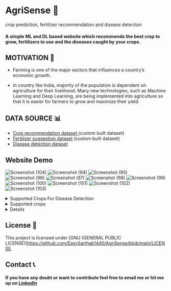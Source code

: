 
# AgriSense 🌿
crop prediction, fertilizer recommendation and disease detection

#### A simple ML and DL based website which recommends the best crop to grow, fertilizers to use and the diseases caught by your crops.



## MOTIVATION 💪
- Farming is one of the major sectors that influences a country’s economic growth. 

- In country like India, majority of the population is dependent on agriculture for their livelihood. Many new technologies, such as Machine Learning and Deep Learning, are being implemented into agriculture so that it is easier for farmers to grow and maximize their yield. 


## DATA SOURCE 📊
- [Crop recommendation dataset ](https://www.kaggle.com/atharvaingle/crop-recommendation-dataset) (custom built dataset)
- [Fertilizer suggestion dataset](https://github.com/Gladiator07/Harvestify/blob/master/Data-processed/fertilizer.csv) (custom built dataset)
- [Disease detection dataset](https://www.kaggle.com/vipoooool/new-plant-diseases-dataset)

## Website Demo 
![Screenshot (104)](https://github.com/user-attachments/assets/8eedcbca-2068-4d53-9591-84c6b34cafbc)
![Screenshot (94)](https://github.com/user-attachments/assets/aa6f3298-a18c-4507-b684-dfd3dc6fea20)
![Screenshot (95)](https://github.com/user-attachments/assets/c86cbefc-9eaf-4e16-acf3-632b6554cc25)
![Screenshot (96)](https://github.com/user-attachments/assets/7baa3bdc-4b48-4e8c-aff6-2318e04200db)
![Screenshot (97)](https://github.com/user-attachments/assets/26d3921d-0970-4d1b-90d5-7721e15aee21)
![Screenshot (98)](https://github.com/user-attachments/assets/88cae7bc-f251-4f97-92d1-eb1dd95df9ee)
![Screenshot (99)](https://github.com/user-attachments/assets/2b43f01b-9d46-4f31-b7b6-6d91229e363c)
![Screenshot (100)](https://github.com/user-attachments/assets/5f6694e5-773b-42dc-895d-ecac4a710a39)
![Screenshot (101)](https://github.com/user-attachments/assets/d60858af-fc1b-4f6c-a25c-96408dd10cb4)
![Screenshot (102)](https://github.com/user-attachments/assets/a610b3bf-408d-480f-8b77-c91988861778)
![Screenshot (103)](https://github.com/user-attachments/assets/a9f62c26-9111-4857-8d49-79852ef01004)


<details>
  <summary>Supported Crops For Disease Detection
</summary>

- Apple
- Blueberry
- Cherry
- Corn
- Grape
- Pepper
- Orange
- Peach
- Potato
- Soybean
- Strawberry
- Tomato
- Squash
- Raspberry
</details>

<details>
  <summary>Supported crops
</summary>

-'rice'
-'wheat'
-'mungbean'
-'tea'
-'millet'
-'maize'
-'lentil'
-'jute'
-'coffee'
-'cotton'
-'groundnut'
-'peas'
-'rubber'
-'sugarcane',
-'kidneybeans'
-'mothbeans'
-'coconut'
-'blackgram'
-'adzukibeans'
-'pigeonpeas'
-'chickpea'
-'banana'
-'grapes'
-'apple'
-'mango'
-'muskmelon'
-'orange'
-'papaya'
-'pomegranate'
-'watermelon'


</details>

<details>1842 Crops For Fertilizer Detection
</details>

## License 📝
This project is licensed under [GNU (GENERAL PUBLIC LICENSE)]https://github.com/EasySarthak1440/AgriSense/blob/main/LICENSE.

## Contact 📞

#### If you have any doubt or want to contribute feel free to email me or hit me up on [LinkedIn](https://www.linkedin.com/in/sarthak-kelkar-a9a796204/)
